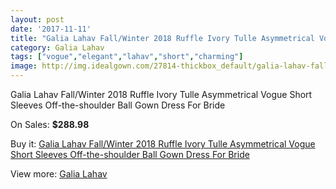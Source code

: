 ```yaml
---
layout: post
date: '2017-11-11'
title: "Galia Lahav Fall/Winter 2018 Ruffle Ivory Tulle Asymmetrical Vogue Short Sleeves Off-the-shoulder Ball Gown Dress For Bride"
category: Galia Lahav
tags: ["vogue","elegant","lahav","short","charming"]
image: http://img.idealgown.com/27814-thickbox_default/galia-lahav-fall-winter-2018-ruffle-ivory-tulle-asymmetrical-vogue-short-sleeves-off-the-shoulder-ball-gown-dress-for-bride.jpg
---
```

Galia Lahav Fall/Winter 2018 Ruffle Ivory Tulle Asymmetrical Vogue Short Sleeves Off-the-shoulder Ball Gown Dress For Bride

On Sales: **$288.98**
<a href="https://www.idealgown.com/en/galia-lahav/10784-galia-lahav-fall-winter-2018-ruffle-ivory-tulle-asymmetrical-vogue-short-sleeves-off-the-shoulder-ball-gown-dress-for-bride.html"><amp-img layout="responsive" width="600" height="600" src="//img.idealgown.com/27814-thickbox_default/galia-lahav-fall-winter-2018-ruffle-ivory-tulle-asymmetrical-vogue-short-sleeves-off-the-shoulder-ball-gown-dress-for-bride.jpg" alt="Galia Lahav Fall/Winter 2018 Ruffle Ivory Tulle Asymmetrical Vogue Short Sleeves Off-the-shoulder Ball Gown Dress For Bride 0" /></a>

Buy it: [Galia Lahav Fall/Winter 2018 Ruffle Ivory Tulle Asymmetrical Vogue Short Sleeves Off-the-shoulder Ball Gown Dress For Bride](https://www.idealgown.com/en/galia-lahav/10784-galia-lahav-fall-winter-2018-ruffle-ivory-tulle-asymmetrical-vogue-short-sleeves-off-the-shoulder-ball-gown-dress-for-bride.html "Galia Lahav Fall/Winter 2018 Ruffle Ivory Tulle Asymmetrical Vogue Short Sleeves Off-the-shoulder Ball Gown Dress For Bride")

View more: [Galia Lahav](https://www.idealgown.com/en/114-galia-lahav "Galia Lahav")